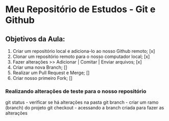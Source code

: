 # Meu Repositório de Estudos - Git e Github

## Objetivos da Aula:
1. Criar um repositório local e adiciona-lo ao nosso Github remoto; [x]
2. Clonar um repositório remoto para o nosso computador local; [x]
3. Fazer alterações >> Adicionar | Comitar | Enviar arquivos; [x]
4. Criar uma nova Branch; []
5. Realizar um Pull Request e Merge; []
6. Criar nosso primeiro Fork; []

### Realizando alterações de teste para o nosso repositório
git status - verificar se há alterações na pasta
git branch <nome da branch> - criar um ramo (branch) do projeto
git checkout <nome da branch> - acessando a branch criada para fazer as alterações
